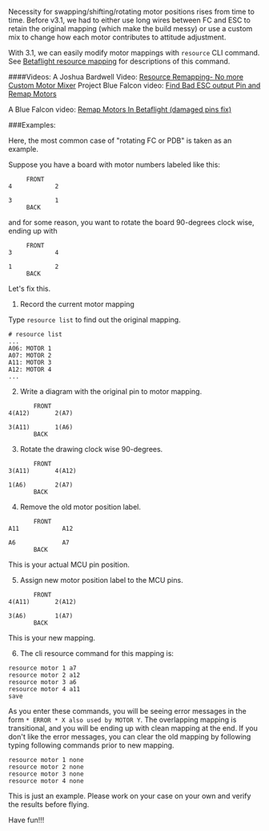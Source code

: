 Necessity for swapping/shifting/rotating motor positions rises from time to time. Before v3.1, we had to either use long wires between FC and ESC to retain the original mapping (which make the build messy) or use a custom mix to change how each motor contributes to attitude adjustment.

With 3.1, we can easily modify motor mappings with `resource` CLI command. See [Betaflight resource mapping](Betaflight-resource-remapping) for descriptions of this command.

####Videos:
A Joshua Bardwell Video: [Resource Remapping- No more Custom Motor Mixer](https://www.youtube.com/watch?v=z5aO-3_n-Hs   )
Project Blue Falcon video: [Find Bad ESC output Pin and Remap Motors](https://www.youtube.com/watch?v=cEMfs_4X2VM)

A Blue Falcon video:
[Remap Motors In Betaflight (damaged pins fix) ](https://www.youtube.com/watch?v=cEMfs_4X2VM&feature=youtu.be&t=159)

###Examples:

Here, the most common case of "rotating FC or PDB" is taken as an example.

Suppose you have a board with motor numbers labeled like this:

```
     FRONT
4            2

3            1
     BACK
```

and for some reason, you want to rotate the board 90-degrees clock wise, ending up with
```
     FRONT
3            4

1            2
     BACK
```

Let's fix this.

1. Record the current motor mapping

Type `resource list` to find out the original mapping.
```
# resource list
...
A06: MOTOR 1
A07: MOTOR 2
A11: MOTOR 3
A12: MOTOR 4
...
```

2. Write a diagram with the original pin to motor mapping.

```
       FRONT
4(A12)       2(A7)

3(A11)       1(A6)
       BACK
```

3. Rotate the drawing clock wise 90-degrees.

```
       FRONT
3(A11)       4(A12)

1(A6)        2(A7)
       BACK
```

4. Remove the old motor position label.

```
       FRONT
A11            A12

A6             A7
       BACK
```
This is your actual MCU pin position.

5. Assign new motor position label to the MCU pins.

```
       FRONT
4(A11)       2(A12)

3(A6)        1(A7)
       BACK
```
This is your new mapping.

6. The cli resource command for this mapping is:

```
resource motor 1 a7
resource motor 2 a12
resource motor 3 a6
resource motor 4 a11
save
```
As you enter these commands, you will be seeing error messages in the form `* ERROR * X also used by MOTOR Y`. The overlapping mapping is transitional, and you will be ending up with clean mapping at the end. If you don't like the error messages, you can clear the old mapping by following typing following commands prior to new mapping.

```
resource motor 1 none
resource motor 2 none
resource motor 3 none
resource motor 4 none
```

This is just an example. Please work on your case on your own and verify the results before flying.

Have fun!!!
